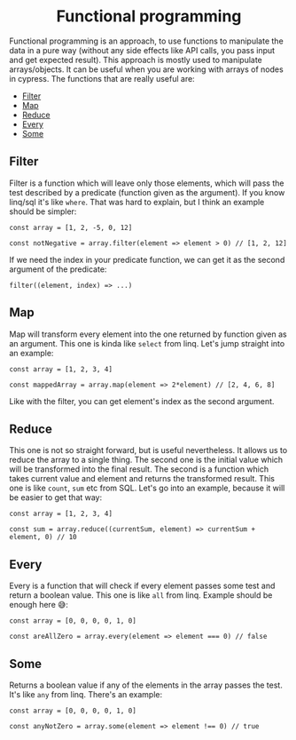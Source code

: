<div align="center">
    <h1>Functional programming</h1>
</div>

Functional programming is an approach, to use functions to manipulate the data in a pure way (without any side effects like API calls, you pass input and get expected result). This approach is mostly used to manipulate arrays/objects. It can be useful when you are working with arrays of nodes in cypress. The functions that are really useful are:

- [Filter](#filter)
- [Map](#map)
- [Reduce](#reduce)
- [Every](#every)
- [Some](#some)

## Filter

Filter is a function which will leave only those elements, which will pass the test described by a predicate (function given as the argument). If you know linq/sql it's like `where`. That was hard to explain, but I think an example should be simpler:

```
const array = [1, 2, -5, 0, 12]

const notNegative = array.filter(element => element > 0) // [1, 2, 12]
```

If we need the index in your predicate function, we can get it as the second argument of the predicate:

```
filter((element, index) => ...)
```

## Map

Map will transform every element into the one returned by function given as an argument. This one is kinda like `select` from linq. Let's jump straight into an example:

```
const array = [1, 2, 3, 4]

const mappedArray = array.map(element => 2*element) // [2, 4, 6, 8]
```

Like with the filter, you can get element's index as the second argument.

## Reduce

This one is not so straight forward, but is useful nevertheless. It allows us to reduce the array to a single thing. The second one is the initial value which will be transformed into the final result. The second is a function which takes current value and element and returns the transformed result. This one is like `count`, `sum` etc from SQL. Let's go into an example, because it will be easier to get that way:

```
const array = [1, 2, 3, 4]

const sum = array.reduce((currentSum, element) => currentSum + element, 0) // 10
```

## Every

Every is a function that will check if every element passes some test and return a boolean value. This one is like `all` from linq. Example should be enough here 😅:

```
const array = [0, 0, 0, 0, 1, 0]

const areAllZero = array.every(element => element === 0) // false
```

## Some

Returns a boolean value if any of the elements in the array passes the test. It's like `any` from linq. There's an example:

```
const array = [0, 0, 0, 0, 1, 0]

const anyNotZero = array.some(element => element !== 0) // true
```

